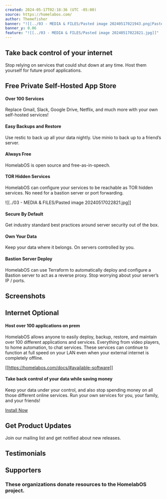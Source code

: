 ```yaml
---
created: 2024-05-17T02:18:36 (UTC -05:00)
source: https://homelabos.com/
author: Themefisher
banner: "![[../03 - MEDIA & FILES/Pasted image 20240517021943.png|Pasted image 20240517021943.png]]"
banner_y: 0.06
feature: "![[../03 - MEDIA & FILES/Pasted image 20240517022821.jpg]]"
---
```


## Take back control of your internet

Stop relying on services that could shut down at any time. Host them yourself for future proof applications.

## Free Private Self-Hosted App Store

#### Over 100 Services

Replace Gmail, Slack, Google Drive, Netflix, and much more with your own self-hosted services!

#### Easy Backups and Restore

Use restic to back up all your data nightly. Use minio to back up to a friend’s server.

#### Always Free

HomelabOS is open source and free-as-in-speech.

#### TOR Hidden Services

HomelabOS can configure your services to be reachable as TOR hidden services. No need for a bastion server or port forwarding.

![[../03 - MEDIA & FILES/Pasted image 20240517022821.jpg]]

#### Secure By Default

Get industry standard best practices around server security out of the box.

#### Own Your Data

Keep your data where it belongs. On servers controlled by you.

#### Bastion Server Deploy

HomelabOS can use Terraform to automatically deploy and configure a Bastion server to act as a reverse proxy. Stop worrying about your server’s IP / ports.

## Screenshots

## Internet Optional



#### Host over 100 applications on prem

HomelabOS allows anyone to easily deploy, backup, restore, and maintain over 100 different applications and services. Everything from video players, to home automation, to chat services. These services can continue to function at full speed on your LAN even when your external internet is completely offline.

[[https://homelabos.com/docs/#available-software]]

#### Take back control of your data while saving money

Keep your data under your control, and also stop spending money on all those different online services. Run your own services for you, your family, and your friends!

[Install Now](https://homelabos.com/docs/setup/installation/)

## Get Product Updates

Join our mailing list and get notified about new releases.

## Testimonials

## Supporters

### These organizations donate resources to the HomelabOS project.
> 